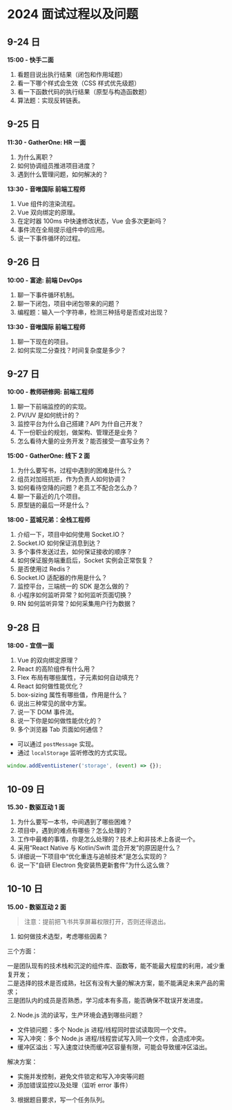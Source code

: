 # 2024 面试过程以及问题

## 9-24 日

**15:00 - 快手二面**

1. 看题目说出执行结果（闭包和作用域题）
2. 看一下哪个样式会生效（CSS 样式优先级题）
3. 看一下函数代码的执行结果（原型与构造函数题）
4. 算法题：实现反转链表。

## 9-25 日

**11:30 - GatherOne: HR 一面**

1. 为什么离职？
2. 如何协调组员推进项目进度？
3. 遇到什么管理问题，如何解决的？

**13:30 - 音唯国际 前端工程师**

1. Vue 组件的渲染流程。
2. Vue 双向绑定的原理。
3. 在定时器 100ms 中快速修改状态，Vue 会多次更新吗？
4. 事件流在全局提示组件中的应用。
5. 说一下事件循环的过程。

## 9-26 日

**10:00 - 富途: 前端 DevOps**

1. 聊一下事件循环机制。
2. 聊一下闭包，项目中闭包带来的问题？
3. 编程题：输入一个字符串，检测三种括号是否成对出现？

**13:30 - 音唯国际 前端工程师**

1. 聊一下现在的项目。
2. 如何实现二分查找？时间复杂度是多少？

## 9-27 日

**10:00 - 教师研修网: 前端工程师**

1. 聊一下前端监控的的实现。
2. PV/UV 是如何统计的？
3. 监控平台为什么自己搭建？API 为什自己开发？
4. 下一份职业的规划，做架构、管理还是业务？
5. 怎么看待大量的业务开发？能否接受一直写业务？

**15:00 - GatherOne: 线下 2 面**

1. 为什么要写书，过程中遇到的困难是什么？
2. 组员对加班抗拒，作为负责人如何协调？
3. 如何看待空降的问题？老员工不配合怎么办？
4. 聊一下最近的几个项目。
5. 原型链的最后一环是什么？

**18:00 - 蓝城兄弟：全栈工程师**

1. 介绍一下，项目中如何使用 Socket.IO？
2. Socket.IO 如何保证消息到达？
3. 多个事件发送过去，如何保证接收的顺序？
4. 如何保证服务端重启后，Socket 实例会正常恢复？
5. 是否使用过 Redis？
6. Socket.IO 适配器的作用是什么？
7. 监控平台，三端统一的 SDK 是怎么做的？
8. 小程序如何监听异常？如何监听页面切换？
9. RN 如何监听异常？如何采集用户行为数据？

## 9-28 日

**18:00 - 宜信一面**

1. Vue 的双向绑定原理？
2. React 的高阶组件有什么用？
3. Flex 布局有哪些属性，子元素如何自动填充？
4. React 如何做性能优化？
5. box-sizing 属性有哪些值，作用是什么？
6. 说出三种常见的居中方案。
7. 说一下 DOM 事件流。
8. 说一下你是如何做性能优化的？
9. 多个浏览器 Tab 页面如何通信？

- 可以通过 `postMessage` 实现。
- 通过 `localStorage` 监听修改的方式实现。

```js
window.addEventListener('storage', (event) => {});
```

## 10-09 日

**15.30 - 数驱互动 1 面**

1. 为什么要写一本书，中间遇到了哪些困难？
2. 项目中，遇到的难点有哪些？怎么处理的？
3. 工作中最难的事情，你是怎么处理的？技术上和非技术上各说一个。
4. 采用“React Native 与 Kotlin/Swift 混合开发”的原因是什么？
5. 详细说一下项目中“优化重连与追帧技术”是怎么实现的？
6. 说一下“⾃研 Electron 免安装热更新套件”为什么这么做？

## 10-10 日

**15.00 - 数驱互动 2 面**

> 注意：提前把飞书共享屏幕权限打开，否则还得退出。

1. 如何做技术选型，考虑哪些因素？

三个方面：

一是团队现有的技术栈和沉淀的组件库、函数等，能不能最大程度的利用，减少重复开发；  
二是选择的技术是否成熟，社区有没有大量的解决方案，能不能满足未来产品的需求；  
三是团队内的成员是否熟悉，学习成本有多高，能否确保不耽误开发进度。

2. Node.js 流的读写，生产环境会遇到哪些问题？

- 文件锁问题：多个 Node.js 进程/线程同时尝试读取同一个文件。
- 写入冲突：多个 Node.js 进程/线程尝试写入同一个文件，会造成冲突。
- 缓冲区溢出：写入速度过快而缓冲区容量有限，可能会导致缓冲区溢出。

解决方案：

- 实施并发控制，避免文件锁定和写入冲突等问题
- 添加错误监控以及处理（监听 error 事件）

3. 根据题目要求，写一个任务队列。
